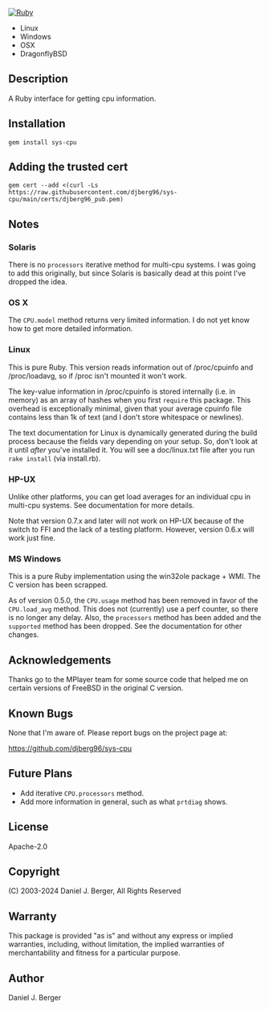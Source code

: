 [![Ruby](https://github.com/djberg96/sys-cpu/actions/workflows/ruby.yml/badge.svg)](https://github.com/djberg96/sys-cpu/actions/workflows/ruby.yml)

* Linux
* Windows
* OSX
* DragonflyBSD

## Description
A Ruby interface for getting cpu information.

## Installation
`gem install sys-cpu`

## Adding the trusted cert
`gem cert --add <(curl -Ls https://raw.githubusercontent.com/djberg96/sys-cpu/main/certs/djberg96_pub.pem)`

## Notes
### Solaris
There is no `processors` iterative method for multi-cpu systems. I was going to
add this originally, but since Solaris is basically dead at this point I've
dropped the idea.
   
### OS X
The `CPU.model` method returns very limited information. I do not yet know
how to get more detailed information.

### Linux
This is pure Ruby. This version reads information out of /proc/cpuinfo and
/proc/loadavg, so if /proc isn't mounted it won't work.

The key-value information in /proc/cpuinfo is stored internally (i.e. in
memory) as an array of hashes when you first `require` this package. This
overhead is exceptionally minimal, given that your average cpuinfo file
contains less than 1k of text (and I don't store whitespace or newlines).

The text documentation for Linux is dynamically generated during the
build process because the fields vary depending on your setup. So, don't
look at it until *after* you've installed it. You will see a doc/linux.txt
file after you run `rake install` (via install.rb).

### HP-UX
Unlike other platforms, you can get load averages for an individual cpu in
multi-cpu systems. See documentation for more details.

Note that version 0.7.x and later will not work on HP-UX because of the
switch to FFI and the lack of a testing platform. However, version 0.6.x
will work just fine.

### MS Windows
This is a pure Ruby implementation using the win32ole package + WMI. The C
version has been scrapped. 

As of version 0.5.0, the `CPU.usage` method has been removed in favor of the
`CPU.load_avg` method. This does not (currently) use a perf counter, so there
is no longer any delay. Also, the `processors` method has been added and the
`supported` method has been dropped. See the documentation for other changes.
   
## Acknowledgements
Thanks go to the MPlayer team for some source code that helped me on
certain versions of FreeBSD in the original C version.

## Known Bugs
None that I'm aware of. Please report bugs on the project page at:

https://github.com/djberg96/sys-cpu

## Future Plans
* Add iterative `CPU.processors` method.
* Add more information in general, such as what `prtdiag` shows.

## License
Apache-2.0

## Copyright
(C) 2003-2024 Daniel J. Berger, All Rights Reserved

## Warranty
This package is provided "as is" and without any express or
implied warranties, including, without limitation, the implied
warranties of merchantability and fitness for a particular purpose.

## Author
Daniel J. Berger
